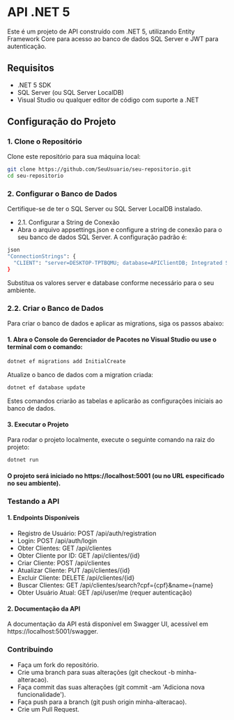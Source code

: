 # API .NET 5

Este é um projeto de API construído com .NET 5, utilizando Entity Framework Core para acesso ao banco de dados SQL Server e JWT para autenticação.

## Requisitos

- .NET 5 SDK
- SQL Server (ou SQL Server LocalDB)
- Visual Studio ou qualquer editor de código com suporte a .NET

## Configuração do Projeto

### 1. Clone o Repositório

Clone este repositório para sua máquina local:

```bash
git clone https://github.com/SeuUsuario/seu-repositorio.git
cd seu-repositorio
```

### 2. Configurar o Banco de Dados
Certifique-se de ter o SQL Server ou SQL Server LocalDB instalado.

- 2.1. Configurar a String de Conexão
- Abra o arquivo appsettings.json e configure a string de conexão para o seu banco de dados SQL Server. A configuração padrão é:
```bash
json
"ConnectionStrings": {
  "CLIENT": "server=DESKTOP-TPTBQMU; database=APIClientDB; Integrated Security=True; MultipleActiveResultSets=true; TrustServerCertificate=True;"
}
```
Substitua os valores server e database conforme necessário para o seu ambiente.

### 2.2. Criar o Banco de Dados
Para criar o banco de dados e aplicar as migrations, siga os passos abaixo:

#### 1. Abra o Console do Gerenciador de Pacotes no Visual Studio ou use o terminal com o comando:

```bash
dotnet ef migrations add InitialCreate
```
Atualize o banco de dados com a migration criada:
```bash
dotnet ef database update
```
Estes comandos criarão as tabelas e aplicarão as configurações iniciais ao banco de dados.

#### 3. Executar o Projeto
Para rodar o projeto localmente, execute o seguinte comando na raiz do projeto:

```bash
dotnet run
```
#### O projeto será iniciado no https://localhost:5001 (ou no URL especificado no seu ambiente).

### Testando a API
#### 1. Endpoints Disponíveis
- Registro de Usuário: POST /api/auth/registration
- Login: POST /api/auth/login
- Obter Clientes: GET /api/clientes
- Obter Cliente por ID: GET /api/clientes/{id}
- Criar Cliente: POST /api/clientes
- Atualizar Cliente: PUT /api/clientes/{id}
- Excluir Cliente: DELETE /api/clientes/{id}
- Buscar Clientes: GET /api/clientes/search?cpf={cpf}&name={name}
- Obter Usuário Atual: GET /api/user/me (requer autenticação)
#### 2. Documentação da API
A documentação da API está disponível em Swagger UI, acessível em https://localhost:5001/swagger.

### Contribuindo
- Faça um fork do repositório.
- Crie uma branch para suas alterações (git checkout -b minha-alteracao).
- Faça commit das suas alterações (git commit -am 'Adiciona nova funcionalidade').
- Faça push para a branch (git push origin minha-alteracao).
- Crie um Pull Request.

